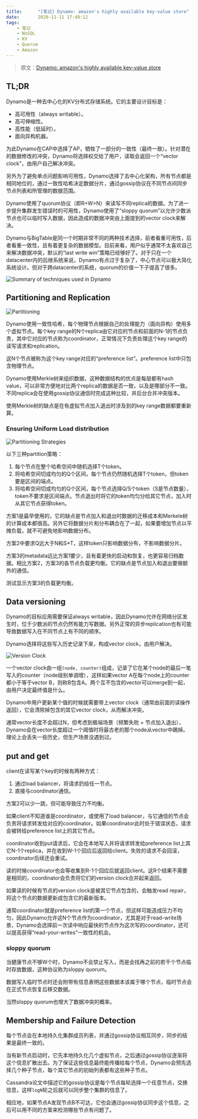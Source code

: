 ```yaml
---
title:      "[笔记] Dynamo: amazon's highly available key-value store"
date:       2020-11-11 17:49:12
tags:
    - 笔记
    - NoSQL
    - KV
    - Quorum
    - Amazon
---
```


> 原文：[Dynamo: amazon's highly available key-value store](https://dl.acm.org/doi/abs/10.1145/1323293.1294281)

## TL;DR

Dynamo是一种去中心化的KV分布式存储系统。它的主要设计目标是：
- 高可用性（always writable）。
- 高可伸缩性。
- 高性能（低延时）。
- 面向异构机器。

为此Dynamo在CAP中选择了AP，牺牲了一部分的一致性（最终一致）。针对潜在的数据修改的冲突，Dynamo将选择权交给了用户，读取会返回一个“vector clock”，由用户自己解决冲突。

另外为了避免单点问题影响可用性，Dynamo选择了去中心化架构，所有节点都是相同地位的，通过一致性哈希决定数据分片，通过gossip协议在不同节点间同步节点列表和所管理的数据范围。

Dynamo使用了quorum协议（即R+W>N）来读写不同replica的数据。为了进一步提升集群发生错误时的可用性，Dynamo使用了“sloppy quorum”以允许少数派节点也可以临时写入数据，因此造成的数据冲突由上面提到的vector clock来解决。

Dynamo与BigTable是同一个时期非常不同的两种技术选择，前者看重可用性，后者看重一致性，且有着更复杂的数据模型。目前来看，用户似乎通常不太喜欢自己来解决数据冲突，默认的“last write win”策略已经够好了。对于只在一个datacenter内的后继系统来说，Dynamo有点过于复杂了，中心节点可以极大简化系统设计。但对于跨datacenter的系统，quorum的价值一下子提高了很多。

![Summary of techniques used in Dynamo](/images/2020-11/dynamo-02.jpg)

<!--more-->

## Partitioning and Replication

![Partitioning](/images/2020-11/dynamo-01.jpg)

Dynamo使用一致性哈希，每个物理节点根据自己的处理能力（面向异构）使用多个虚拟节点。每个key range的N个replica由它对应的节点和前面的N-1的节点负责，其中它对应的节点称为coordinator，正常情况下负责处理这个key range的读写请求和replication。

这N个节点被称为这个key range对应的“preference list”。preference list中只包含物理节点。

Dynamo使用Merkle树来组织数据，这种数据结构的优点是每层都有hash value，可以非常方便地对比两个replica的数据是否一致，以及是哪部分不一致。不同replica会在使用gossip协议通信时完成这种比较，并后台合并冲突版本。

使用Merkle树的缺点是在有虚拟节点加入退出时涉及到的key range数据都要重新算。

### Ensuring Uniform Load distribution

![Partitioning Strategies](/images/2020-11/dynamo-04.jpg)

以下三种partition策略：
1. 每个节点在整个哈希空间中随机选择T个token。
1. 将哈希空间切成均匀的Q个区间，每个节点仍然随机选择T个token，但token要是区间的端点。
1. 将哈希空间切成均匀的Q个区间，每个节点选择Q/S个token（S是节点数量），token不要求是区间端点。节点退出时将它的token均匀分给其它节点，加入时从其它节点获得token。

方案1是最早使用的，它的缺点是节点加入和退出时数据的迁移成本和Merkele树的计算成本都很高。另外它将数据分片和分布耦合在了一起，如果要增加节点以平摊负载，就不可避免地影响数据分布。

方案2中要求Q远大于N和S*T，这样token只影响数据分布，不影响数据分片。

方案3的metadata远比方案1要少，且有着更快的启动和恢复，也更容易归档数据。相比方案2，方案3的各节点负载更均衡。它的缺点是节点加入和退出要做额外的通信。

测试显示方案3的负载更均衡。

## Data versioning

Dynamo的目标应用需要保证always writable，因此Dynamo允许在网络分区发生时，位于少数派的节点仍然有能力写数据。另外正常的异步replication也有可能导致数据写入在不同节点上有不同的顺序。

Dynamo选择将这些写入历史记录下来，构成vector clock，由用户解决。

![Version Clock](/images/2020-11/dynamo-03.jpg)

一个vector clock由一组`(node, counter)`组成，记录了它在某个node的最后一笔写入的counter（node级别单调增），这样如果vector A在每个node上的counter都小于等于vector B，则称B包含A。两个互不包含的vector可以merge到一起，由用户决定最终值是什么。

Dynamo中用户更新某个值的时候就需要带上vector clock（通常由前面的读操作返回），它会清除掉包含的其它vector clock，从而解决冲突。

通常vector长度不会超过N，但考虑到极端场景（频繁失败 + 节点加入退出），Dynamo会在vector长度超过一个阈值时将最古老的那个node从vector中踢掉。理论上会丢失一些历史，但生产场景没遇到过。

## put and get

client在读写某个key的时候有两种方式：
1. 通过load balancer，将请求扔给任一节点。
2. 直接与coordinator通信。

方案2可以少一跳，但可能导致压力不均衡。

如果client不知道谁是coordinator，或使用了load balancer，与它通信的节点会负责将请求转发给对应的coordinator。如果coordinator此时处于错误状态，请求会被转给preference list上的其它节点。

coordinator收到put请求后，它会在本地写入并将请求转发给preference list上其它N-1个replica，并在收到W-1个回应后返回给client。失败的请求不会回滚，coordinator后续还会重试。

读的时候coordinator也会等收集到R-1个回应后就返回client。这R个结果不需要是相同的，coordinator会负责将它们的version clock合并起来返回。

如果读的时候有节点的version clock是被其它节点包含的，会触发read repair，将这个节点的数据更新成包含它的最新版本。

通常coordinator就是preference list的第一个节点，但这样可能造成压力不均匀，因此Dynamo允许这N个节点作为coordinator，尤其是对于read-write场景，Dynamo会选择前一次读中响应最快的节点作为这次写的coordinator，还可以提高获得“read-your-writes”一致性的机会。

### sloppy quorum

当健康节点不够W个时，Dynamo不会禁止写入，而是会找再之前的若干个节点临时存放数据，这种协议称为sloppy quorum。

数据写入临时节点时还会附带有信息表明这些数据本该属于哪个节点，临时节点会在正式节点恢复后移交数据。

当然sloppy quorum也增大了数据冲突的概率。

## Membership and Failure Detection

每个节点会在本地持久化集群成员列表，并通过gossip协议相互同步，同步的结果是最终一致的。

当有新节点启动时，它先本地持久化几个虚拟节点，之后通过gossip协议逐渐将这个信息扩散出去。为了保证这些信息最终能传播给每个节点，Dynamo会预先选择几个种子节点，每个其它节点的初始列表都有这些种子节点。

Cassandra论文中描述它的gossip协议是每个节点每轮选择一个任意节点，交换信息，这样`logN`轮之后就可以同步整个集群的信息了。

相应地，如果节点A发现节点B不可达，它也会通过gossip协议同步这个信息，之后可以用不同的方案来检测哪些节点有问题了。

